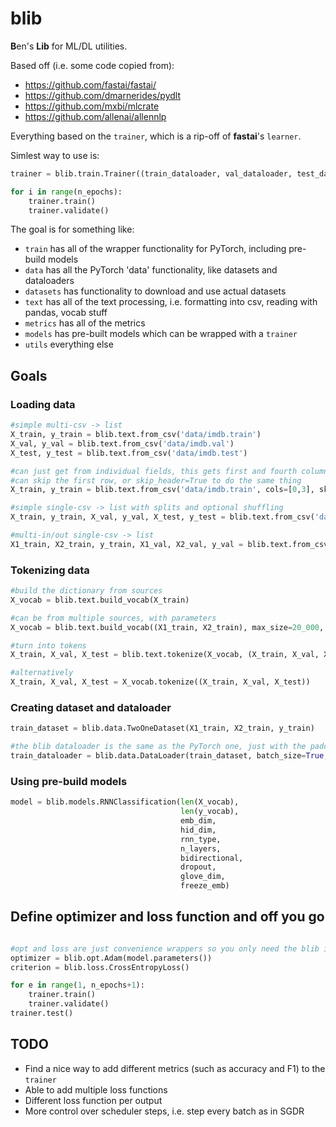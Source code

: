 # blib

**B**en's **Lib** for ML/DL utilities.

Based off (i.e. some code copied from):

- <https://github.com/fastai/fastai/>
- <https://github.com/dmarnerides/pydlt>
- <https://github.com/mxbi/mlcrate>
- <https://github.com/allenai/allennlp>

Everything based on the `trainer`, which is a rip-off of __fastai__'s `learner`.

Simlest way to use is:

``` python
trainer = blib.train.Trainer((train_dataloader, val_dataloader, test_dataloader), model, optimizer, criterion)

for i in range(n_epochs):
    trainer.train()
    trainer.validate()

```

The goal is for something like:

- `train` has all of the wrapper functionality for PyTorch, including pre-build models
- `data` has all the PyTorch 'data' functionality, like datasets and dataloaders
- `datasets` has functionality to download and use actual datasets
- `text` has all of the text processing, i.e. formatting into csv, reading with pandas, vocab stuff
- `metrics` has all of the metrics
- `models` has pre-built models which can be wrapped with a `trainer`
- `utils` everything else

## Goals

### Loading data

``` python
#simple multi-csv -> list
X_train, y_train = blib.text.from_csv('data/imdb.train')
X_val, y_val = blib.text.from_csv('data/imdb.val')
X_test, y_test = blib.text.from_csv('data/imdb.test')

#can just get from individual fields, this gets first and fourth column
#can skip the first row, or skip_header=True to do the same thing
X_train, y_train = blib.text.from_csv('data/imdb.train', cols=[0,3], skip_rows=1)

#simple single-csv -> list with splits and optional shuffling
X_train, y_train, X_val, y_val, X_test, y_test = blib.text.from_csv('data/imdb.all', splits=[0.7,0.15,0.15], shuffle = True)

#multi-in/out single-csv -> list
X1_train, X2_train, y_train, X1_val, X2_val, y_val = blib.text.from_csv('data/snli.all', splits=[0.8,0.2], n_fields=3)
```

### Tokenizing data

``` python
#build the dictionary from sources
X_vocab = blib.text.build_vocab(X_train)

#can be from multiple sources, with parameters
X_vocab = blib.text.build_vocab((X1_train, X2_train), max_size=20_000, min_freq=3, unk_token='<UnK>', pad_token='@PAD@', start_token='<SOS>', end_token='</SOS>', tokenizer='spacy')

#turn into tokens
X_train, X_val, X_test = blib.text.tokenize(X_vocab, (X_train, X_val, X_test))

#alternatively
X_train, X_val, X_test = X_vocab.tokenize((X_train, X_val, X_test))
```

### Creating dataset and dataloader

``` python
train_dataset = blib.data.TwoOneDataset(X1_train, X2_train, y_train)

#the blib dataloader is the same as the PyTorch one, just with the padcollate thing already handled
train_dataloader = blib.data.DataLoader(train_dataset, batch_size=True, shuffle=True)
```

### Using pre-build models

``` python
model = blib.models.RNNClassification(len(X_vocab),
                                      len(y_vocab),
                                      emb_dim,
                                      hid_dim,
                                      rnn_type,
                                      n_layers,
                                      bidirectional,
                                      dropout,
                                      glove_dim,
                                      freeze_emb)
```

## Define optimizer and loss function and off you go

``` python

#opt and loss are just convenience wrappers so you only need the blib include
optimizer = blib.opt.Adam(model.parameters())
criterion = blib.loss.CrossEntropyLoss()

for e in range(1, n_epochs+1):
    trainer.train()
    trainer.validate()
trainer.test()
```

## TODO

- Find a nice way to add different metrics (such as accuracy and F1) to the `trainer`
- Able to add multiple loss functions
- Different loss function per output
- More control over scheduler steps, i.e. step every batch as in SGDR